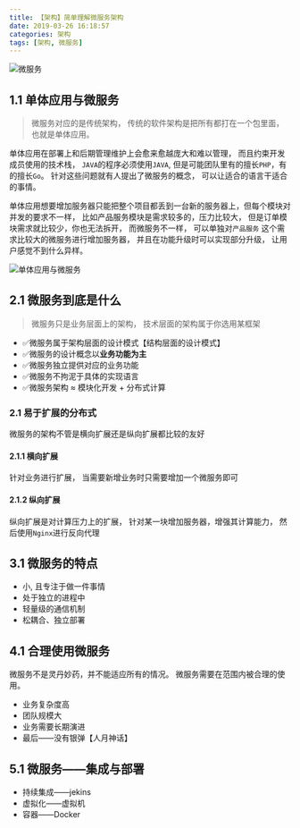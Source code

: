 ```yaml
---
title: 【架构】简单理解微服务架构
date: 2019-03-26 16:18:57
categories: 架构
tags: [架构, 微服务]
---
```


![微服务](http://img.nixiaolei.com/2019-04-06-16-21-09.png)

## 1.1 单体应用与微服务
> 微服务对应的是传统架构， 传统的软件架构是把所有都打在一个包里面， 也就是单体应用。


单体应用在部署上和后期管理维护上会愈来愈越庞大和难以管理， 而且约束开发成员使用的技术栈， `JAVA`的程序必须使用`JAVA`, 但是可能团队里有的擅长`PHP`，有的擅长`Go`。 针对这些问题就有人提出了微服务的概念， 可以让适合的语言干适合的事情。


单体应用想要增加服务器只能把整个项目都丢到一台新的服务器上，但每个模块对并发的要求不一样， 比如产品服务模块是需求较多的，压力比较大， 但是订单模块需求就比较少，你也无法拆开，   而微服务不一样， 可以单独对`产品服务` 这个需求比较大的微服务进行增加服务器， 并且在功能升级时可以实现部分升级， 让用户感觉不到什么异样。


![单体应用与微服务](http://img.nixiaolei.com/2019-04-06-17-25-10.png)

## 2.1 微服务到底是什么
> 微服务只是业务层面上的架构， 技术层面的架构属于你选用某框架

* ✅微服务属于架构层面的设计模式【结构层面的设计模式】
* ✅微服务的设计概念以**业务功能为主**
* ✅微服务独立提供对应的业务功能
* ✅微服务不拘泥于具体的实现语言
* ✅微服务架构 ≈ 模块化开发 + 分布式计算


### 2.1 易于扩展的分布式
微服务的架构不管是横向扩展还是纵向扩展都比较的友好

#### 2.1.1 横向扩展
针对业务进行扩展， 当需要新增业务时只需要增加一个微服务即可

#### 2.1.2 纵向扩展
纵向扩展是对计算压力上的扩展， 针对某一块增加服务器，增强其计算能力， 然后使用`Nginx`进行反向代理



## 3.1 微服务的特点
* 小, 且专注于做⼀件事情
* 处于独立的进程中
* 轻量级的通信机制
* 松耦合、独立部署


## 4.1 合理使用微服务
微服务不是灵丹妙药，并不能适应所有的情况。 微服务需要在范围内被合理的使用。

* 业务复杂度高
* 团队规模大
* 业务需要长期演进
* 最后——没有银弹【人月神话】


## 5.1 微服务——集成与部署
* 持续集成——jekins
* 虚拟化——虚拟机
* 容器——Docker
